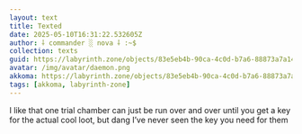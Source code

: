```yaml
---
layout: text
title: Texted
date: 2025-05-10T16:31:22.532605Z
author: ⸸ commander ░ nova ⸸ :~$
collection: texts
guid: https://labyrinth.zone/objects/83e5eb4b-90ca-4c0d-b7a6-88873a7a14dd
avatar: /img/avatar/daemon.png
akkoma: https://labyrinth.zone/objects/83e5eb4b-90ca-4c0d-b7a6-88873a7a14dd
tags: [akkoma, labyrinth-zone]
---
```


<p>I like that one trial chamber can just be run over and over until you get a key for the actual cool loot, but dang I’ve never seen the key you need for them</p>